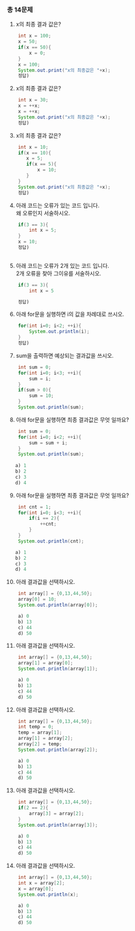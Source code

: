 ### 총 14문제

1. x의 최종 결과 값은?

```java
    int x = 100;
    x = 50;
    if(x == 50){
        x = 0;
    }
    x = 100;
    System.out.print("x의 최종값은 "+x);
    정답)
```

2. x의 최종 결과 값은?
```java
    int x = 30;
    x = ++x;
    x = ++x;
    System.out.print("x의 최종값은 "+x);
    정답)
```

3. x의 최종 결과 값은?
```java
    int x = 10;
    if(x == 10){
       x = 5;
       if(x == 5){
           x = 10;
       }
    }
    System.out.print("x의 최종값은 "+x);
    정답)
```

4. 아래 코드는 오류가 있는 코드 입니다.  
    왜 오류인지 서술하시오.
```java
    if(3 == 3){
        int x = 5;
    }
    x = 10;
    정답) 
    
```

5. 아래 코드는 오류가 2개 있는 코드 입니다.  
    2개 오류을 찾아 그이유를 서술하시오.
```java
    if(3 == 3){
        int x = 5

    정답)

```

6. 아래 for문을 실행하면 i의 값을 차례대로 쓰시오.
```java
    for(int i=0; i<2; ++i){
        System.out.println(i);
    }
    정답)
```

7. sum을 출력하면 예상되는 결과값을 쓰시오.
```java
    int sum = 0;
    for(int i=0; i<3; ++i){
        sum = i;
    }
    if(sum > 0){
        sum = 10;
    }
    System.out.println(sum);
```
8. 아래 for문을 실행하면 최종 결과값은 무엇 일까요?
```java
    int sum = 0;
    for(int i=0; i<2; ++i){
        sum = sum + i;
    }
    System.out.println(sum);
    
   a) 1  
   b) 2 
   c) 3 
   d) 4
```


9. 아래 for문을 실행하면 최종 결과값은 무엇 일까요?
```java
    int cnt = 1;
    for(int i=0; i<3; ++i){
        if(i == 2){
            ++cnt;
        }
    }
    System.out.println(cnt);

   a) 1  
   b) 2 
   c) 3 
   d) 4
```

10. 아래 결과값을 선택하시오.
```java
    int array[] = {0,13,44,50};
    array[0] = 10;
    System.out.println(array[0]);

    a) 0
    b) 13
    c) 44
    d) 50
```

11. 아래 결과값을 선택하시오.
```java
    int array[] = {0,13,44,50};
    array[1] = array[0];
    System.out.println(array[1]);

    a) 0
    b) 13
    c) 44
    d) 50
```

12. 아래 결과값을 선택하시오.
```java
    int array[] = {0,13,44,50};
    int temp = 0;
    temp = array[1];
    array[1] = array[2];
    array[2] = temp;
    System.out.println(array[2]);

    a) 0
    b) 13
    c) 44
    d) 50
```


13. 아래 결과값을 선택하시오.
```java
    int array[] = {0,13,44,50};
    if(2 == 2){
        array[3] = array[2];
    }
    System.out.println(array[3]);

    a) 0
    b) 13
    c) 44
    d) 50
```

14. 아래 결과값을 선택하시오.
```java
    int array[] = {0,13,44,50};
    int x = array[2];
    x = array[0];
    System.out.println(x);

    a) 0
    b) 13
    c) 44
    d) 50
```